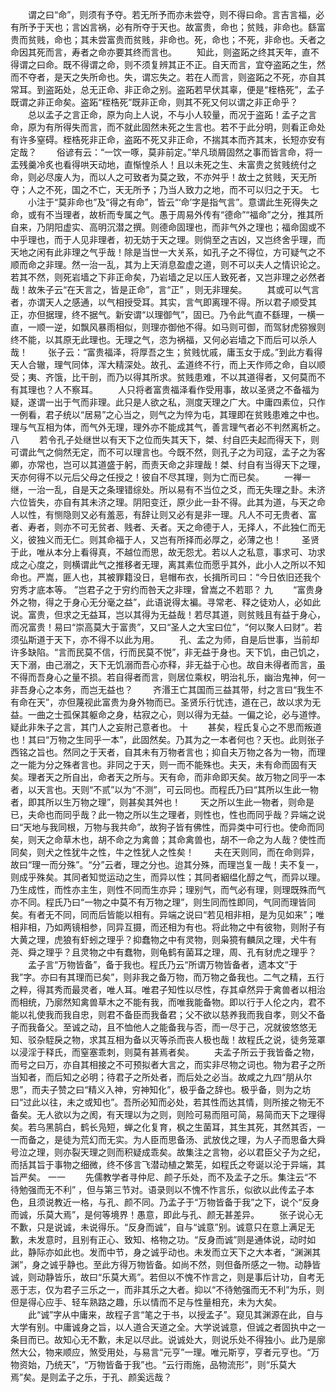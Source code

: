 <!-- { "loadSidebar": true } -->
　　谓之曰“命”，则须有予夺。若无所予而亦未尝夺，则不得曰命。言吉言福，必有所予于天也；言凶言祸，必有所夺于天也。故富贵，命也；贫贱，非命也。繇富贵而贫贱，命也；其未尝富贵而贫贱，非命也。死，命也；不死，非命也。夭者之命因其死而言，寿者之命亦要其终而言也。 
　　知此，则盗跖之终其天年，直不得谓之曰命。既不得谓之命，则不须复辨其正不正。自天而言，宜夺盗跖之生，然而不夺者，是天之失所命也。失，谓忘失之。若在人而言，则盗跖之不死，亦自其常耳。到盗跖处，总无正命、非正命之别。盗跖若早伏其辜，便是“桎梏死”，孟子既谓之非正命矣。盗跖“桎梏死”既非正命，则其不死又何以谓之非正命乎？ 
　　总以孟子之言正命，原为向上人说，不与小人较量，而况于盗跖！孟子之言命，原为有所得失而言，而不就此固然未死之生言也。若不于此分明，则看正命处有许多窒碍。桎梏死非正命，盗跖不死又非正命，不揣其本而齐其末，长短亦安有定哉？ 
　　俗谚有云：“一饮一啄，莫非前定。”举凡琐屑固然之事而皆言命，将一盂残羹冷炙也看得哄天动地，直惭惶杀人！且以未死之生、未富贵之贫贱统付之命，则必尽废人为，而以人之可致者为莫之致，不亦舛乎！故士之贫贱，天无所夺；人之不死，国之不亡，天无所予；乃当人致力之地，而不可以归之于天。 
七
　　小注于“莫非命也”及“得之有命”，皆云“‘命’字是指气言”。意谓此生死得失之命，或有不当理者，故析而专属之气。愚于周易外传有“德命”“福命”之分，推其所自来，乃阴阳虚实、高明沉潜之撰。则德命固理也，而非气外之理也；福命固或不中乎理也，而于人见非理者，初无妨于天之理。则倘至之吉凶，又岂终舍乎理，而天地之闲有此非理之气乎哉！除是当世一大关系，如孔子之不得位，方可疑气之不顺而命之非理。然一治一乱，其为上天消息盈虚之道，则不可以夫人之情识论之。若其不然，则死岩墙之下非正命矣，乃岩墙之足以压人致死者，又岂非理之必然者哉！故朱子云“在天言之，皆是正命”，言“正” ，则无非理矣。 
　　其或可以气言者，亦谓天人之感通，以气相授受耳。其实，言气即离理不得。所以君子顺受其正，亦但据理，终不据气。新安谓“以理御气”，固已。乃令此气直不繇理，一横一直，一顺一逆，如飘风暴雨相似，则理亦御他不得。如马则可御，而驾豺虎猕猴则终不能，以其原无此理也。无理之气，恣为祸福，又何必岩墙之下而后可以杀人哉！ 
　　张子云：“富贵福泽，将厚吾之生；贫贱忧戚，庸玉女于成。”到此方看得天人合辙，理气同体，浑大精深处。故孔、孟道终不行，而上天作师之命，自以顺受；夷、齐饿，比干剖，而乃以得其所求。贫贱患难，不以其道得者，又何莫而不有其理也？人不察耳。 
　　人只将者富贵福泽看作受用事，故以圣贤之不备福为疑，遂谓一出于气而非理。此只是人欲之私，测度天理之广大。中庸四素位，只作一例看，君子统以“居易”之心当之，则气之为悴为屯，其理即在贫贱患难之中也。理与气互相为体，而气外无理，理外亦不能成其气，善言理气者必不判然离析之。 八
　　若令孔子处继世以有天下之位而失其天下，桀、纣自匹夫起而得天下，则可谓此气之倘然无定，而不可以理言也。今既不然，则孔子之为司寇，孟子之为客卿，亦常也，岂可以其道盛于躬，而责天命之非理哉！桀、纣自有当得天下之理，天亦何得不以元后父母之任授之！彼自不尽其理，则为亡而已矣。 
　　一禅一继，一治一乱，自是天之条理错综处。所以易有不当位之爻，而无失理之卦。未济六位皆失，亦自有其未济之理。阴阳变迁，原少此一卦不得。此其为道，与天之命人以性，有恻隐则又必有羞恶，有辞让则又必有是非一理。凡人不可无贵者、富者、寿者，则亦不可无贫者、贱者、夭者。天之命德于人，无择人，不此独仁而无义，彼独义而无仁。则其命福于人，又岂有所择而必厚之，必薄之也！ 
　　圣贤于此，唯从本分上看得真，不越位而思，故无怨尤。若以人之私意，事求可、功求成之心度之，则横谓此气之推移者无理，离其素位而愿乎其外，此小人之所以不知命也。严嵩，匪人也，其被罪籍没日，皂帽布衣，长揖所司曰：“今日依旧还我个穷秀才底本等。 ”岂君子之于穷约而咎天之非理，曾嵩之不若耶？ 
九 
　　“富贵身外之物，得之于身心无分毫之益”，此语说得太褊。寻常老、释之徒劝人，必如此说。富贵，但求之无益耳，岂以其得为无益哉！若尽其道，则贫贱且有益于身心，而况富贵！易曰“崇高莫大于富贵”，又曰“圣人之大宝曰位”，“何以聚人曰财”。若须弘斯道于天下，亦不得不以此为用。 
　　孔、孟之为师，自是后世事，当前却许多缺陷。“言而民莫不信，行而民莫不悦”，非无益于身也。天下饥，由己饥之，天下溺，由己溺之，天下无饥溺而吾心亦释，非无益于心也。故自未得者而言，虽不得而吾身心之量不损。若自得者而言，则居位乘权，明治礼乐，幽治鬼神，何一非吾身心之本务，而岂无益也？ 
　　齐湣王亡其国而三益其带，纣之言曰“我生不有命在天”，亦但蔑视此富贵为身外物而已。圣贤乐行忧违，道在己，故以求为无益。一曲之士孤保其躯命之身，枯寂之心，则以得为无益。一偏之论，必与道悖。疑此非朱子之言，其门人之妄附己意者也。 
十
　　甚矣，程氏复心之不思而叛道也！其曰“万物之生同乎一本”，此固然矣。乃其为之一本者何也？天也。此则张子西铭之旨也。然同之于天者，自其未有万物者言也；抑自夫万物之各为一物，而理之一能为分之殊者言也。非同之于天，则一而不能殊也。夫天，未有命而固有天矣。理者天之所自出，命者天之所与。天有命，而非命即天矣。故万物之同乎一本者，以天言也。天则“不贰”以为“不测”，可云同也。而程氏乃曰“其所以生此一物者，即其所以生万物之理”，则甚矣其舛也！ 
　　天之所以生此一物者，则命是已，夫命也而同乎哉？此一物之所以生之理者，则性也，性也而同乎哉？异端之说曰“天地与我同根，万物与我共命”，故狗子皆有佛性，而异类中可行也。使命而同矣，则天之命草木也，胡不命之为禽兽；其命禽兽也，胡不一命之为人哉？使性而同矣，则犬之性犹牛之性，牛之性犹人之性矣！ 
　　夫在天则同，而在命则异，故曰“理一而分殊”。“分”云者，理之分也。迨其分殊，而理岂复一哉！夫不复一，则成乎殊矣。其同者知觉运动之生，而异以性；其同者絪缊化醇之气，而异以理。乃生成性，而性亦主生，则性不同而生亦异；理别气，而气必有理，则理既殊而气亦不同。程氏乃曰“一物之中莫不有万物之理”，则生同而性即同，气同而理皆同矣。有者无不同，同而后皆能以相有。异端之说曰“若见相非相，是为见如来”；唯相非相，乃如两镜相参，同异互摄，而还相为有也。将此物之中有彼物，则附子有大黄之理，虎狼有虾蚓之理乎？抑蠢物之中有灵物，则枭獍有麟凤之理，犬牛有尧、舜之理乎？且灵物之中有蠢物，则龟鹤有菌耳之理，周、孔有豺虎之理乎？ 
　　孟子言“万物皆备”，备于我也。程氏乃云“所谓万物皆备者，遗本文“于我”字。亦曰有其理而已矣”，则非我之备万物，而万物之备我也。二气之精，五行之粹，得其秀而最灵者，唯人耳。唯君子知性以尽性，存其卓然异于禽兽者以相治而相统，乃廓然知禽兽草木之不能有我，而唯我能备物。即以行于人伦之内，君不能以礼使我而我自忠，则君不备臣而我备君；父不欲以慈养我而我自孝，则父不备子而我备父。至诚之动，且不恤他人之能备我与否，而一尽于己，况就彼悠悠无知、驳杂駤戾之物，求其互相为备以灭等杀而丧人极也哉！故程氏之说，徒务笼罩以浸淫于释氏，而窒塞乖刺，则莫有甚焉者矣。 
　　夫孟子所云于我皆备之物，而号之曰万，亦自其相接之不可预拟者大言之，而实非尽物之词也。物为君子之所当知者，而后知之必明；待君子之所处者，而后处之必当。故咸之九四“朋从尔思”，而夫子赞之曰“精义入神，穷神知化”，极乎备之辞也。极乎备，则为之坊曰“过此以往，未之或知也”。吾所必知而必处，若其性而达其情，则所接之物无不备矣。无人欲以为之阂，有天理以为之则，则险可易而阻可简，易简而天下之理得矣。若乌黑鹄白，鹤长凫短，蝉之化复育，枫之生菌耳，其生其死，其然其否，一一而备之，是徒为荒幻而无实。为人臣而思备汤、武放伐之理，为人子而思备大舜号泣之理，则亦裂天理之则而积疑成乖矣。故集注之言物，必以君臣父子为之纪，而括其旨于事物之细微，终不侈言飞潜动植之繁芜，如程氏之夸诞以沦于异端，其旨严矣。 
一一
　　先儒教学者寻仲尼、颜子乐处，而不及孟子之乐。集注云“不待勉强而无不利” ，但与第三节对。语录则以不愧不怍言乐，似欲以此传孟子本色，且须说教近一格，与孔、颜不同。乃孟子于“万物皆备于我”之下，说个“反身而诚，乐莫大焉”，是何等境界！愚意，即此与孔、颜无甚差异。 
　　张子说心无不歉，只是说诚，未说得乐。“反身而诚”，自与“诚意”别。诚意只在意上满足无歉，未发意时，且别有正心、致知、格物之功。“反身而诚”则是通体说，动时如此，静际亦如此也。发而中节，身之诚乎动也。未发而立天下之大本者，“渊渊其渊”，身之诚乎静也。至此方得万物皆备。如尚不然，则但备所感之一物。动静皆诚，则动静皆乐，故曰“乐莫大焉”。若但以不愧不怍言之，则是事后计功，自考无恶于志，仅为君子三乐之一，而非其乐之大者。抑以“不待勉强而无不利”为乐，则但是得心应手、轻车熟路之趣，乐以情而不足与性量相充，未为大矣。 
　　此“诚”字从中庸来，故程子言“笔之于书，以授孟子”。窥见其渊源在此，自与大学有别。中庸诚身之旨，以人道合天道之全。大学说诚意，但诚之者固执中之一条目而已。故知心无不歉，未足以尽此。说诚处大，则说乐处不得独小。此乃是廓然大公，物来顺应，煞受用处，与易言“元亨”一理。唯元斯亨，亨者元亨也。“万物资始，乃统天”，“万物皆备于我”也。“云行雨施，品物流形”，则“乐莫大焉”矣。是则孟子之乐，于孔、颜奚远哉？ 
